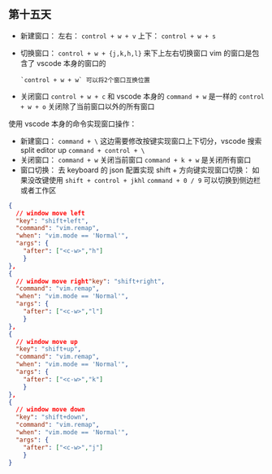 ## 第十五天

- 新建窗口：
  左右： `control + w + v`
  上下： `control + w + s`

- 切换窗口：
  `control + w + {j,k,h,l}` 来下上左右切换窗口
  vim 的窗口是包含了 vscode 本身的窗口的

      `control + w + w` 可以将2个窗口互换位置

- 关闭窗口
  `control + w + c` 和 vscode 本身的 `command + w` 是一样的
  `control + w + o` 关闭除了当前窗口以外的所有窗口

使用 vscode 本身的命令实现窗口操作：

- 新建窗口：
  `command + \`
  这边需要修改按键实现窗口上下切分，vscode 搜索 split editor up
  `command + control + \`
- 关闭窗口：
  `command + w` 关闭当前窗口
  `command + k + w` 是关闭所有窗口
- 窗口切换：
  去 keyboard 的 json 配置实现 shift + 方向键实现窗口切换：
  如果没改键使用 `shift + control + jkhl`
  `command + 0 / 9` 可以切换到侧边栏或者工作区

```json
{
  // window move left
  "key": "shift+left",
  "command": "vim.remap",
  "when": "vim.mode == 'Normal'",
  "args": {
    "after": ["<c-w>","h"]
    }
},
{
  // window move right"key": "shift+right",
  "command": "vim.remap",
  "when": "vim.mode == 'Normal'",
  "args": {
    "after": ["<c-w>","l"]
    }
},
{
  // window move up
  "key": "shift+up",
  "command": "vim.remap",
  "when": "vim.mode == 'Normal'",
  "args": {
    "after": ["<c-w>","k"]
    }
},
{
  // window move down
  "key": "shift+down",
  "command": "vim.remap",
  "when": "vim.mode == 'Normal'",
  "args": {
    "after": ["<c-w>","j"]
    }
}
```
